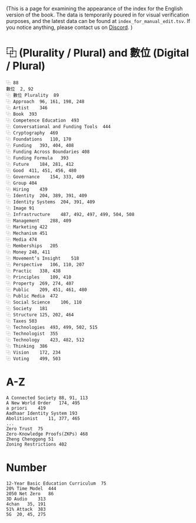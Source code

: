 (This is a page for examining the appearance of the index for the English version of the book. The data is temporarily poured in for visual verification purposes, and the latest data can be found at `index_for_manual_edit.tsv`. If you notice anything, please contact us on [Discord](https://discord.com/channels/1133444567031627846/1223368310020771860/1227540767031955476). )

# ⿻ (Plurality / Plural) and 數位 (Digital / Plural)
```
⿻ 88	
數位	2, 92
⿻ 數位 Plurality	89
⿻ Approach	96, 161, 198, 248
⿻ Artist	346
⿻ Book	393
⿻ Competence Education	493
⿻ Conversational and Funding Tools	444
⿻ Cryptography	469
⿻ Foundations	110, 170
⿻ Funding	393, 404, 408
⿻ Funding Across Boundaries	408
⿻ Funding Formula	393
⿻ Future	184, 281, 412
⿻ Good	411, 451, 456, 480
⿻ Governance	154, 333, 409
⿻ Group	404
⿻ Hiring	439
⿻ Identity	204, 389, 391, 409
⿻ Identity Systems	204, 391, 409
⿻ Image	91
⿻ Infrastructure	487, 492, 497, 499, 504, 508
⿻ Management	288, 409
⿻ Marketing	422
⿻ Mechanism	451
⿻ Media	474
⿻ Memberships	205
⿻ Money	248, 411
⿻ Movement’s Insight	518
⿻ Perspective	106, 110, 207
⿻ Practic	338, 438
⿻ Principles	109, 410
⿻ Property	269, 274, 407
⿻ Public	209, 451, 461, 480
⿻ Public Media	472
⿻ Social Science	106, 110
⿻ Society	181
⿻ Structure	125, 202, 464
⿻ Taxes	503
⿻ Technologies	493, 499, 502, 515
⿻ Technologist	355
⿻ Technology	423, 482, 512
⿻ Thinking	386
⿻ Vision	172, 234
⿻ Voting	499, 503
```

# A-Z
```
A Connected Society	88, 91, 113
A New World Order	174, 495
a priori	419
Aadhaar Identity System	193
Abolitionist	11, 377, 465
...
Zero Trust	75
Zero-Knowledge Proofs(ZKPs)	468
Zheng Chenggong	51
Zoning Restrictions	402
```
# Number
```
12-Year Basic Education Curriculum	75
20% Time Model	444
2050 Net Zero	86
3D Audio	313
4chan	35, 191
51% Attack	383
5G	20, 45, 275
```